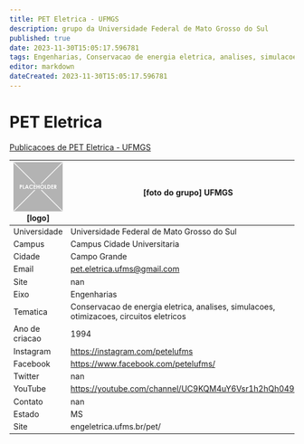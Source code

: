 ```yaml
---
title: PET Eletrica - UFMGS
description: grupo da Universidade Federal de Mato Grosso do Sul
published: true
date: 2023-11-30T15:05:17.596781
tags: Engenharias, Conservacao de energia eletrica, analises, simulacoes, otimizacoes, circuitos eletricos
editor: markdown
dateCreated: 2023-11-30T15:05:17.596781
---
```


# PET Eletrica

[Publicacoes de PET Eletrica - UFMGS](/atividade/108PETEletricaUFMGS/feed)

| ![placeholder.png](/placeholder.png) [logo] | [foto do grupo] UFMGS         |
| ------------------------------------------- | ------------------------------------------------- |
| Universidade                                | Universidade Federal de Mato Grosso do Sul      |
| Campus                                      | Campus Cidade Universitaria            |
| Cidade                                      | Campo Grande             |
| Email                                       | pet.eletrica.ufms@gmail.com             |
| Site                                        | nan              |
| Eixo                                        | Engenharias              |
| Tematica                                    | Conservacao de energia eletrica, analises, simulacoes, otimizacoes, circuitos eletricos          |
| Ano de criacao                              | 1994        |
| Instagram                                   | https://instagram.com/petelufms         |
| Facebook                                    | https://www.facebook.com/petelufms/          |
| Twitter                                     | nan           |
| YouTube                                     | https://youtube.com/channel/UC9KQM4uY6Vsr1h2hQh049wg           |
| Contato                                     | nan         |
| Estado                                      |  MS            |
| Site                                        | engeletrica.ufms.br/pet/ |
